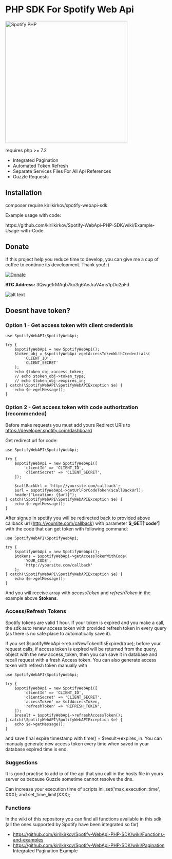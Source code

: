 # PHP SDK For Spotify Web Api

<img src="https://raw.githubusercontent.com/kirilkirkov/Spotify-WebApi-PHP-SDK/master/.github/logo%402x.png" alt="Spotify PHP" width="380px" />

<p>requires php >= 7.2</p>

- Integrated Pagination
- Automated Token Refresh
- Separate Services Files For All Api References
- Guzzle Requests

## Installation
composer require kirilkirkov/spotify-webapi-sdk

<p>Example usage with code:</p>
https://github.com/kirilkirkov/Spotify-WebApi-PHP-SDK/wiki/Example-Usage-with-Code

## Donate
<p>If this project help you reduce time to develop, you can give me a cup of coffee to continue its development. Thank you! :)</p>

[![Donate](https://www.paypalobjects.com/en_US/i/btn/btn_donateCC_LG.gif)](https://www.paypal.com/donate/?hosted_button_id=7U9TVUV3URTK6)

<p><b>BTC Address:</b> 3Qwge1rMAqb7ko3g6AeJraV4ms1pDu2pFd</p>

![alt text](https://raw.githubusercontent.com/kirilkirkov/Shopping-Cart-Solution-CodeIgniter/master/github/btc.png "Bitcoin address")

## Doesnt have token?

### Option 1 - Get access token with client credentials

```
use SpotifyWebAPI\SpotifyWebApi;

try {
    $spotifyWebApi = new SpotifyWebApi();
    $token_obj = $spotifyWebApi->getAccessTokenWithCredentials(
        'CLIENT_ID',
        'CLIENT_SECRET'
    );
    echo $token_obj->access_token;
    // echo $token_obj->token_type;
    // echo $token_obj->expires_in;
} catch(\SpotifyWebAPI\SpotifyWebAPIException $e) {
    echo $e->getMessage();
}
```

### Option 2 - Get access token with code authorization (recommended)
Before make requests you must add yours Redirect URIs to https://developer.spotify.com/dashboard

Get redirect url for code:
```
use SpotifyWebAPI\SpotifyWebApi;

try {
    $spotifyWebApi = new SpotifyWebApi([
        'clientId' => 'CLIENT_ID',
        'clientSecret' => 'CLIENT_SECRET',
    ]);

    $callBackUrl = 'http://yoursite.com/callback';
    $url = $spotifyWebApi->getUrlForCodeToken($callBackUrl);
    header("Location: {$url}");
} catch(\SpotifyWebAPI\SpotifyWebAPIException $e) {
    echo $e->getMessage();
}
```

After signup in spotify you will be redirected back to provided above callback url (http://yoursite.com/callback) with parameter **$_GET['code']** with the code that can get token with following command:
```
use SpotifyWebAPI\SpotifyWebApi;

try {
    $spotifyWebApi = new SpotifyWebApi();
    $tokens = $spotifyWebApi->getAccessTokenWithCode(
        'YOUR_CODE',
        'http://yoursite.com/callback'
    );
} catch(\SpotifyWebAPI\SpotifyWebAPIException $e) {
    echo $e->getMessage();
}
```

And you will receive array with *accessToken* and *refreshToken* in the example above **$tokens**.

### Access/Refresh Tokens
Spotify tokens are valid 1 hour. If your token is expired and you make a call, the sdk auto renew access token with provided refresh token in every query (as there is no safe place to automatically save it).

If you set $spotifyWebApi->returnNewTokenIfIsExpired(true); before your request calls, if access token is expired will be returned from the query, object with the new access_token, then you can save it in database and recall request with a fresh Access token. 
You can also generate access token with refresh token manually with
```
use SpotifyWebAPI\SpotifyWebApi;

try {
    $spotifyWebApi = new SpotifyWebApi([
        'clientId' => 'CLIENT_ID',
        'clientSecret' => 'CLIENT_SECRET',
        'accessToken' => $oldAccessToken,
        'refreshToken' => 'REFRESH_TOKEN',
    ]);
    $result = $spotifyWebApi->refreshAccessToken();
} catch(\SpotifyWebAPI\SpotifyWebAPIException $e) {
    echo $e->getMessage();
}
```

and save final expire timestamp with  time() + $result->expires_in. You can manualy generate new access token every time when saved in your database expired time is end.

### Suggestions

It is good practise to add ip of the api that you call in the hosts file in yours server os because Guzzle sometime cannot resolve the dns.

Can increase your execution time of scripts 
ini_set('max_execution_time', XXX); and set_time_limit(XXX);

### Functions
In the wiki of this repository you can find all functions available in this sdk (all the ones supported by Spotify have been integrated so far)
- https://github.com/kirilkirkov/Spotify-WebApi-PHP-SDK/wiki/Functions-and-examples
- https://github.com/kirilkirkov/Spotify-WebApi-PHP-SDK/wiki/Pagination Integrated Pagination Example

